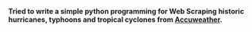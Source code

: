 **Tried to write a simple python programming for Web Scraping historic hurricanes, typhoons and tropical cyclones from [Accuweather](https://www.accuweather.com/en/hurricane/history/).**
